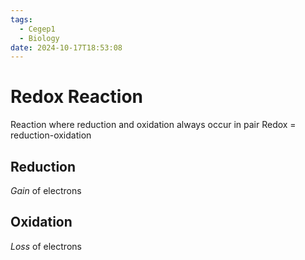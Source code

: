 ```yaml
---
tags:
  - Cegep1
  - Biology
date: 2024-10-17T18:53:08
---
```


# Redox Reaction

Reaction where reduction and oxidation always occur in pair
Redox = reduction-oxidation

## Reduction

*Gain* of electrons

## Oxidation

*Loss* of electrons
